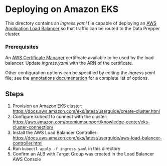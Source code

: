 # Deploying on Amazon EKS
This directory contains an _ingress.yaml_ file capable of deploying an [AWS Application Load Balancer](https://docs.aws.amazon.com/elasticloadbalancing/latest/application/introduction.html)
so that traffic can be routed to the Data Prepper cluster. 

### Prerequisites 
An [AWS Certificate Manager](https://docs.aws.amazon.com/acm/latest/userguide/acm-overview.html) certificate available to be used by the load balancer. Update _ingress.yaml_ with the ARN of the certificate.

Other configuration options can be specified by editing the _ingress.yaml_ file; see the [annotations documentation](https://kubernetes-sigs.github.io/aws-load-balancer-controller/latest/guide/ingress/annotations/) for a complete list of options.

## Steps
1. Provision an Amazon EKS cluster: <https://docs.aws.amazon.com/eks/latest/userguide/create-cluster.html>
2. Configure kubectl to connect with the cluster: <https://aws.amazon.com/premiumsupport/knowledge-center/eks-cluster-connection/>
3. Install the AWS Load Balancer Controller: <https://docs.aws.amazon.com/eks/latest/userguide/aws-load-balancer-controller.html>
4. Run `kubectl apply -f ingress.yaml` in this directory
5. Confirm an ALB with Target Group was created in the Load Balancer AWS Console
